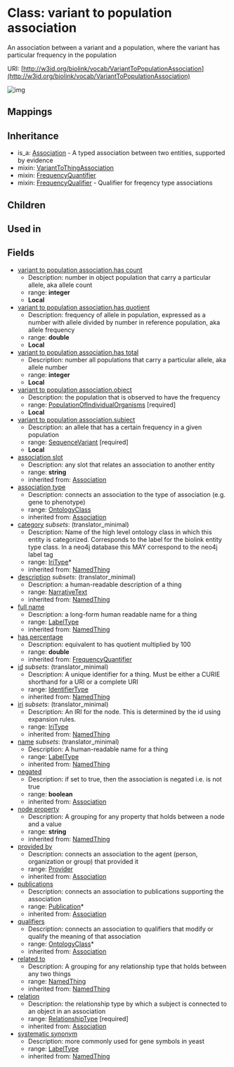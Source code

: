 # Class: variant to population association


An association between a variant and a population, where the variant has particular frequency in the population

URI: [http://w3id.org/biolink/vocab/VariantToPopulationAssociation](http://w3id.org/biolink/vocab/VariantToPopulationAssociation)

![img](http://yuml.me/diagram/nofunky;dir:TB/class/\[VariantToPopulationAssociation|has_quotient:double%20%3F;has_count:integer%20%3F;has_total:integer%20%3F;id(i):identifier_type%20%3F;name(i):label_type%20%3F;category(i):iri_type%20*;node_property(i):string%20%3F;iri(i):iri_type%20%3F;full_name(i):label_type%20%3F;description(i):narrative_text%20%3F;systematic_synonym(i):label_type%20%3F;negated(i):boolean%20%3F;association_slot(i):string%20%3F;has_percentage(i):double%20%3F]-%20provided%20by(i)%20%3F>\[Provider],%20\[VariantToPopulationAssociation]-%20publications(i)%20*>\[Publication],%20\[VariantToPopulationAssociation]-%20qualifiers(i)%20*>\[OntologyClass],%20\[VariantToPopulationAssociation]-%20relation(i)>\[RelationshipType],%20\[VariantToPopulationAssociation]-%20association%20type(i)%20%3F>\[OntologyClass],%20\[VariantToPopulationAssociation]-%20related%20to(i)%20%3F>\[NamedThing],%20\[VariantToPopulationAssociation]-%20object>\[PopulationOfIndividualOrganisms],%20\[VariantToPopulationAssociation]-%20subject>\[SequenceVariant],%20\[VariantToPopulationAssociation]uses%20-.->\[VariantToThingAssociation],%20\[VariantToPopulationAssociation]uses%20-.->\[FrequencyQuantifier],%20\[VariantToPopulationAssociation]uses%20-.->\[FrequencyQualifier],%20\[Association]^-\[VariantToPopulationAssociation])
## Mappings

## Inheritance

 *  is_a: [Association](Association.md) - A typed association between two entities, supported by evidence
 *  mixin: [VariantToThingAssociation](VariantToThingAssociation.md)
 *  mixin: [FrequencyQuantifier](FrequencyQuantifier.md)
 *  mixin: [FrequencyQualifier](FrequencyQualifier.md) - Qualifier for freqency type associations
## Children

## Used in

## Fields

 * [variant to population association.has count](variant_to_population_association_has_count.md)
    * Description: number in object population that carry a particular allele, aka allele count
    * range: **integer**
    * __Local__
 * [variant to population association.has quotient](variant_to_population_association_has_quotient.md)
    * Description: frequency of allele in population, expressed as a number with allele divided by number in reference population, aka allele frequency
    * range: **double**
    * __Local__
 * [variant to population association.has total](variant_to_population_association_has_total.md)
    * Description: number all populations that carry a particular allele, aka allele number
    * range: **integer**
    * __Local__
 * [variant to population association.object](variant_to_population_association_object.md)
    * Description: the population that is observed to have the frequency
    * range: [PopulationOfIndividualOrganisms](PopulationOfIndividualOrganisms.md) [required]
    * __Local__
 * [variant to population association.subject](variant_to_population_association_subject.md)
    * Description: an allele that has a certain frequency in a given population
    * range: [SequenceVariant](SequenceVariant.md) [required]
    * __Local__
 * [association slot](association_slot.md)
    * Description: any slot that relates an association to another entity
    * range: **string**
    * inherited from: [Association](Association.md)
 * [association type](association_type.md)
    * Description: connects an association to the type of association (e.g. gene to phenotype)
    * range: [OntologyClass](OntologyClass.md)
    * inherited from: [Association](Association.md)
 * [category](category.md) *subsets*: (translator_minimal)
    * Description: Name of the high level ontology class in which this entity is categorized. Corresponds to the label for the biolink entity type class. In a neo4j database this MAY correspond to the neo4j label tag
    * range: [IriType](IriType.md)*
    * inherited from: [NamedThing](NamedThing.md)
 * [description](description.md) *subsets*: (translator_minimal)
    * Description: a human-readable description of a thing
    * range: [NarrativeText](NarrativeText.md)
    * inherited from: [NamedThing](NamedThing.md)
 * [full name](full_name.md)
    * Description: a long-form human readable name for a thing
    * range: [LabelType](LabelType.md)
    * inherited from: [NamedThing](NamedThing.md)
 * [has percentage](has_percentage.md)
    * Description: equivalent to has quotient multiplied by 100
    * range: **double**
    * inherited from: [FrequencyQuantifier](FrequencyQuantifier.md)
 * [id](id.md) *subsets*: (translator_minimal)
    * Description: A unique identifier for a thing. Must be either a CURIE shorthand for a URI or a complete URI
    * range: [IdentifierType](IdentifierType.md)
    * inherited from: [NamedThing](NamedThing.md)
 * [iri](iri.md) *subsets*: (translator_minimal)
    * Description: An IRI for the node. This is determined by the id using expansion rules.
    * range: [IriType](IriType.md)
    * inherited from: [NamedThing](NamedThing.md)
 * [name](name.md) *subsets*: (translator_minimal)
    * Description: A human-readable name for a thing
    * range: [LabelType](LabelType.md)
    * inherited from: [NamedThing](NamedThing.md)
 * [negated](negated.md)
    * Description: if set to true, then the association is negated i.e. is not true
    * range: **boolean**
    * inherited from: [Association](Association.md)
 * [node property](node_property.md)
    * Description: A grouping for any property that holds between a node and a value
    * range: **string**
    * inherited from: [NamedThing](NamedThing.md)
 * [provided by](provided_by.md)
    * Description: connects an association to the agent (person, organization or group) that provided it
    * range: [Provider](Provider.md)
    * inherited from: [Association](Association.md)
 * [publications](publications.md)
    * Description: connects an association to publications supporting the association
    * range: [Publication](Publication.md)*
    * inherited from: [Association](Association.md)
 * [qualifiers](qualifiers.md)
    * Description: connects an association to qualifiers that modify or qualify the meaning of that association
    * range: [OntologyClass](OntologyClass.md)*
    * inherited from: [Association](Association.md)
 * [related to](related_to.md)
    * Description: A grouping for any relationship type that holds between any two things
    * range: [NamedThing](NamedThing.md)
    * inherited from: [NamedThing](NamedThing.md)
 * [relation](relation.md)
    * Description: the relationship type by which a subject is connected to an object in an association
    * range: [RelationshipType](RelationshipType.md) [required]
    * inherited from: [Association](Association.md)
 * [systematic synonym](systematic_synonym.md)
    * Description: more commonly used for gene symbols in yeast
    * range: [LabelType](LabelType.md)
    * inherited from: [NamedThing](NamedThing.md)
